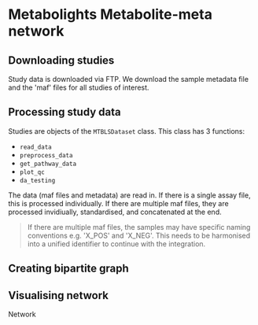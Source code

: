 # Metabolights Metabolite-meta network

## Downloading studies
Study data is downloaded via FTP. We download the sample metadata file and the 'maf' files for all studies of interest. 

## Processing study data
Studies are objects of the `MTBLSDataset` class. This class has 3 functions:
- `read_data`
- `preprocess_data`
- `get_pathway_data`
- `plot_qc`
- `da_testing`

The data (maf files and metadata) are read in. If there is a single assay file, this is processed individually. If there are multiple maf files, they are processed invidiually, standardised, and concatenated at the end.

> If there are multiple maf files, the samples may have specific naming conventions e.g. 'X_POS' and 'X_NEG'. This needs to be harmonised into a unified identifier to continue with the integration. 

## Creating bipartite graph

## Visualising network
Network 